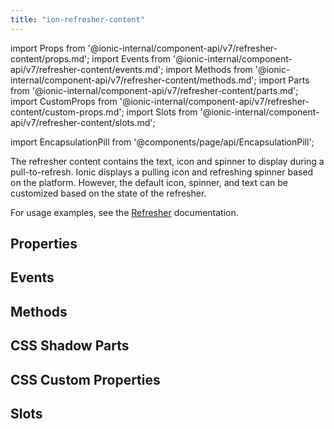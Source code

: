 ```yaml
---
title: "ion-refresher-content"
---
```


import Props from '@ionic-internal/component-api/v7/refresher-content/props.md';
import Events from '@ionic-internal/component-api/v7/refresher-content/events.md';
import Methods from '@ionic-internal/component-api/v7/refresher-content/methods.md';
import Parts from '@ionic-internal/component-api/v7/refresher-content/parts.md';
import CustomProps from '@ionic-internal/component-api/v7/refresher-content/custom-props.md';
import Slots from '@ionic-internal/component-api/v7/refresher-content/slots.md';

import EncapsulationPill from '@components/page/api/EncapsulationPill';


The refresher content contains the text, icon and spinner to display during a pull-to-refresh. Ionic displays a pulling icon and refreshing spinner based on the platform. However, the default icon, spinner, and text can be customized based on the state of the refresher.

For usage examples, see the [Refresher](/docs/api/refresher) documentation.


## Properties
<Props />

## Events
<Events />

## Methods
<Methods />

## CSS Shadow Parts
<Parts />

## CSS Custom Properties
<CustomProps />

## Slots
<Slots />

